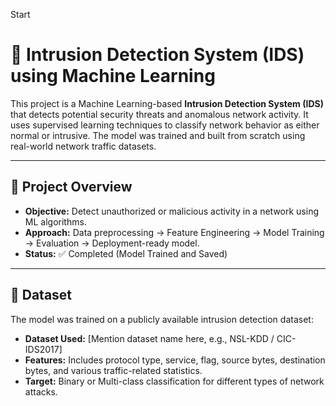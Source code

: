 Start

# 🚨 Intrusion Detection System (IDS) using Machine Learning

This project is a Machine Learning-based **Intrusion Detection System (IDS)** that detects potential security threats and anomalous network activity. It uses supervised learning techniques to classify network behavior as either normal or intrusive. The model was trained and built from scratch using real-world network traffic datasets.

---

## 🧠 Project Overview

- **Objective:** Detect unauthorized or malicious activity in a network using ML algorithms.
- **Approach:** Data preprocessing → Feature Engineering → Model Training → Evaluation → Deployment-ready model.
- **Status:** ✅ Completed (Model Trained and Saved)

---

## 📂 Dataset

The model was trained on a publicly available intrusion detection dataset:

- **Dataset Used:** [Mention dataset name here, e.g., NSL-KDD / CIC-IDS2017]
- **Features:** Includes protocol type, service, flag, source bytes, destination bytes, and various traffic-related statistics.
- **Target:** Binary or Multi-class classification for different types of network attacks.
